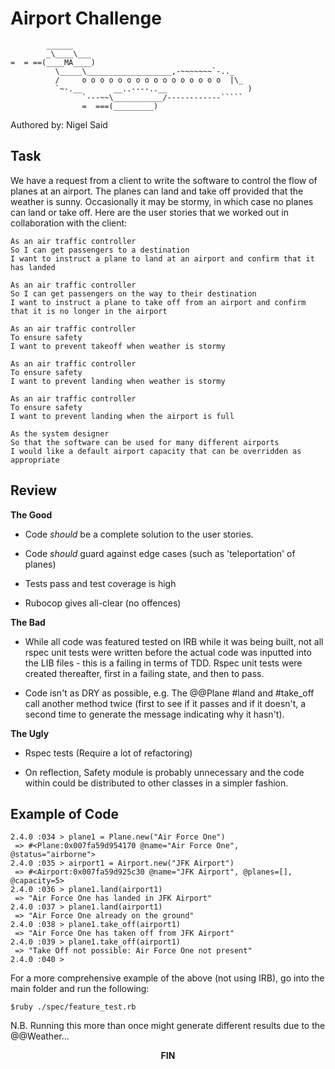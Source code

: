 Airport Challenge
=================

```
        ______
        _\____\___
=  = ==(____MA____)
          \_____\___________________,-~~~~~~~`-.._
          /     o o o o o o o o o o o o o o o o  |\_
          `~-.__       __..----..__                  )
                `---~~\___________/------------`````
                =  ===(_________)

```

Authored by: Nigel Said

Task
-----

We have a request from a client to write the software to control the flow of planes at an airport. The planes can land and take off provided that the weather is sunny. Occasionally it may be stormy, in which case no planes can land or take off.  Here are the user stories that we worked out in collaboration with the client:

```
As an air traffic controller 
So I can get passengers to a destination 
I want to instruct a plane to land at an airport and confirm that it has landed 

As an air traffic controller 
So I can get passengers on the way to their destination 
I want to instruct a plane to take off from an airport and confirm that it is no longer in the airport

As an air traffic controller 
To ensure safety 
I want to prevent takeoff when weather is stormy 

As an air traffic controller 
To ensure safety 
I want to prevent landing when weather is stormy 

As an air traffic controller 
To ensure safety 
I want to prevent landing when the airport is full 

As the system designer
So that the software can be used for many different airports
I would like a default airport capacity that can be overridden as appropriate
```


Review
------

**The Good**

* Code *should* be a complete solution to the user stories.

* Code *should* guard against edge cases (such as 'teleportation' of planes)

* Tests pass and test coverage is high

* Rubocop gives all-clear (no offences)

**The Bad**

* While all code was featured tested on IRB while it was being built, not all rspec unit tests were written before the actual code was inputted into the LIB files - this is a failing in terms of TDD.  Rspec unit tests were created thereafter, first in a failing state, and then to pass.

* Code isn't as DRY as possible, e.g. The @@Plane #land and #take_off call another method twice (first to see if it passes and if it doesn't, a second time to generate the message indicating why it hasn't).

**The Ugly**

* Rspec tests (Require a lot of refactoring)

* On reflection, Safety module is probably unnecessary and the code within could be distributed to other classes in a simpler fashion. 


Example of Code
---------------

```
2.4.0 :034 > plane1 = Plane.new("Air Force One")
 => #<Plane:0x007fa59d954170 @name="Air Force One", @status="airborne"> 
2.4.0 :035 > airport1 = Airport.new("JFK Airport")
 => #<Airport:0x007fa59d925c30 @name="JFK Airport", @planes=[], @capacity=5> 
2.4.0 :036 > plane1.land(airport1)
 => "Air Force One has landed in JFK Airport" 
2.4.0 :037 > plane1.land(airport1)
 => "Air Force One already on the ground" 
2.4.0 :038 > plane1.take_off(airport1)
 => "Air Force One has taken off from JFK Airport" 
2.4.0 :039 > plane1.take_off(airport1)
 => "Take Off not possible: Air Force One not present" 
2.4.0 :040 > 
```

For a more comprehensive example of the above (not using IRB), go into the main folder and run the following:
```
$ruby ./spec/feature_test.rb
```
N.B. Running this more than once might generate different results due to the @@Weather...




<p align="center">
<b>FIN</b>
</p>



